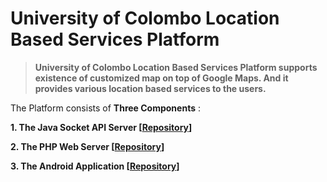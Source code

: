 # University of Colombo Location Based Services Platform

> **University of Colombo Location Based Services Platform supports existence of customized map on top of Google Maps. And it provides various location based services to the users.**

The Platform consists of **Three Components** :

**1. The Java Socket API Server [[Repository](https://github.com/PasinduPriyashan/UoCLBSP-MapServer)]**

**2. The PHP Web Server [[Repository](https://github.com/PasinduPriyashan/UoCLBSP-WebServer)]**

**3. The Android Application [[Repository](https://github.com/PasinduPriyashan/UoCLBSP-Android)]**
